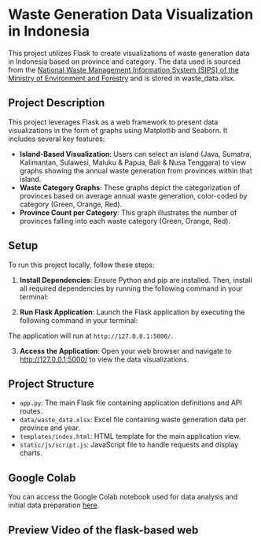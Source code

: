 # Waste Generation Data Visualization in Indonesia

This project utilizes Flask to create visualizations of waste generation data in Indonesia based on province and category. The data used is sourced from the [National Waste Management Information System (SIPS) of the Ministry of Environment and Forestry](https://sipsn.menlhk.go.id/sipsn/public/data/timbulan) and is stored in waste_data.xlsx.

## Project Description

This project leverages Flask as a web framework to present data visualizations in the form of graphs using Matplotlib and Seaborn. It includes several key features:

- **Island-Based Visualization**: Users can select an island (Java, Sumatra, Kalimantan, Sulawesi, Maluku & Papua, Bali & Nusa Tenggara) to view graphs showing the annual waste generation from provinces within that island.
- **Waste Category Graphs**: These graphs depict the categorization of provinces based on average annual waste generation, color-coded by category (Green, Orange, Red).
- **Province Count per Category**: This graph illustrates the number of provinces falling into each waste category (Green, Orange, Red).

## Setup

To run this project locally, follow these steps:

1. **Install Dependencies**:
   Ensure Python and pip are installed. Then, install all required dependencies by running the following command in your terminal:

2. **Run Flask Application**:
Launch the Flask application by executing the following command in your terminal:

The application will run at `http://127.0.0.1:5000/`.

3. **Access the Application**:
Open your web browser and navigate to http://127.0.0.1:5000/ to view the data visualizations.

## Project Structure

- `app.py`: The main Flask file containing application definitions and API routes.
- `data/waste_data.xlsx`: Excel file containing waste generation data per province and year.
- `templates/index.html`: HTML template for the main application view.
- `static/js/script.js`: JavaScript file to handle requests and display charts.

## Google Colab

You can access the Google Colab notebook used for data analysis and initial data preparation [here](https://colab.research.google.com/drive/1tfkHJZSyuctcJet-qifhphA6F3sZiqw0?usp=sharing).

## Preview Video of the flask-based web
